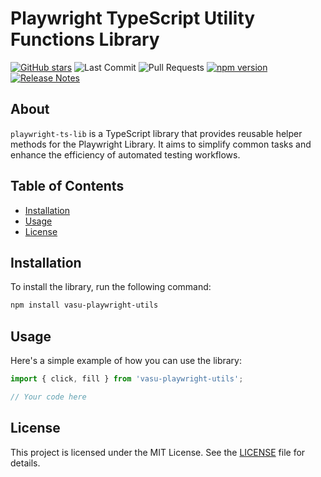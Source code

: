 # Playwright TypeScript Utility Functions Library

[![GitHub stars](https://img.shields.io/github/stars/vasu31dev/playwright-ts-lib)](https://github.com/vasu31dev/playwright-ts-lib/stargazers)
![Last Commit](https://img.shields.io/github/last-commit/vasu31dev/playwright-ts-lib) ![Pull Requests](https://img.shields.io/github/issues-pr-raw/vasu31dev/playwright-ts-lib)
[![npm version](https://img.shields.io/npm/v/vasu-playwright-utils.svg)](https://www.npmjs.com/package/vasu-playwright-utils)
[![Release Notes](https://img.shields.io/badge/Release%20Notes-📝-brightgreen)](https://github.com/vasu31dev/playwright-ts-lib/blob/main/CHANGELOG.md)

## About

`playwright-ts-lib` is a TypeScript library that provides reusable helper methods for the Playwright Library. It aims to simplify common tasks and enhance the efficiency of automated testing workflows.

## Table of Contents

- [Installation](#installation)
- [Usage](#usage)
- [License](#license)

## Installation

To install the library, run the following command:

```bash
npm install vasu-playwright-utils
```

## Usage

Here's a simple example of how you can use the library:

```typescript
import { click, fill } from 'vasu-playwright-utils';

// Your code here
```


## License

This project is licensed under the MIT License. See the [LICENSE](LICENSE) file for details.
